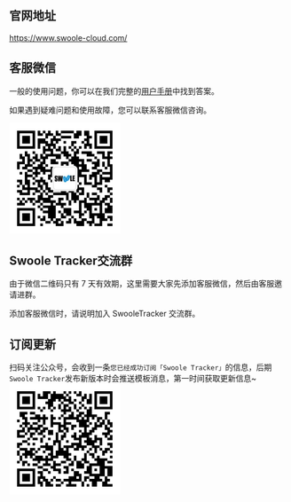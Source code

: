 ## 官网地址

https://www.swoole-cloud.com/

## 客服微信

一般的使用问题，你可以在我们完整的[用户手册](https://www.kancloud.cn/swoole-inc/ee-help-wiki/1213080)中找到答案。

如果遇到疑难问题和使用故障，您可以联系客服微信咨询。

<img src="images/6b0425fb0d89789b3eea4452c5b240c5_430x430.png" style="width:200px">

## Swoole Tracker交流群

由于微信二维码只有 7 天有效期，这里需要大家先添加客服微信，然后由客服邀请进群。

添加客服微信时，请说明加入 SwooleTracker 交流群。

## 订阅更新

扫码关注公众号，会收到一条`您已经成功订阅「Swoole Tracker」`的信息，后期`Swoole Tracker`发布新版本时会推送模板消息，第一时间获取更新信息~
<img src="images/screenshot_1571987169073.png" style="width:200px">